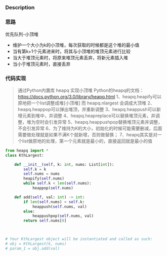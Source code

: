 ##

### Description


### 思路
优先队列-小顶堆
- 维护一个大小为k的小顶堆，每次获取的时候都是这个堆的最小值
- 当有第k+1个元素进来时，将其与小顶堆的堆顶元素进行比较
- 当大于堆顶元素时，将原来堆顶元素丢弃，将新元素插入堆
- 当小于堆顶元素时，直接丢弃

### 代码实现
>通过Python内置库 heapq 实现小顶堆
Python的heapq的文档：https://docs.python.org/3.0/library/heapq.html
1、heapq.heapify可以原地把一个list调整成堆[小顶堆] 而 heapq.nlargest 会调成大顶堆
2、heapq.heappop可以弹出堆顶，并重新调整
3、heapq.heappush可以新增元素到堆中，并调整
4、heapq.heapreplace可以替换堆顶元素，并调整，堆为空时会引发异常
5、heapq.heappushpop替换堆顶元素并调整，不会引发异常
6、为了维持为K的大小，初始化的时候可能需要删减，后面需要做处理就是如果不满K个就新增，否则做替换；
7、heapq其实是对一个list做原地的处理，第一个元素就是最小的，直接返回就是最小的值


```python
from heapq import *
class KthLargest:

    def __init__(self, k: int, nums: List[int]):
        self.k = k
        self.nums = nums
        heapify(self.nums)
        while self.k < len(self.nums):
            heappop(self.nums)

    def add(self, val: int) -> int:
        if len(self.nums) < self.k:
            heappush(self.nums, val)
        else:
            heappushpop(self.nums, val)
        return self.nums[0]
        


# Your KthLargest object will be instantiated and called as such:
# obj = KthLargest(k, nums)
# param_1 = obj.add(val)
```

